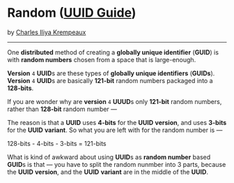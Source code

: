 # Random ([UUID Guide](../../README.md))

by [Charles Iliya Krempeaux](http://changelog.ca/)

---

One **distributed** method of creating a **globally unique identifier** (**GUID**) is with **random numbers** chosen from a space that is large-enough.

**Version** `4` **UUID**s are these types of **globally unique identifiers** (**GUIDs**).
**Version** `4` **UUID**s are basically **121-bit** random numbers packaged into a **128-bits**.

If you are wonder why are **version** `4` **UUUD**s only **121-bit** random numbers, rather than **128-bit** random number —

The reason is that a **UUID** uses **4-bits** for the **UUID** **version**, and uses **3-bits** for the **UUID** **variant**.
So what you are left with for the random number is —

128-bits - 4-bits - 3-bits = 121-bits

What is kind of awkward about using **UUID**s as **random number** based **GUID**s is that — you have to split the random nunmber into 3 parts, because the **UUID** **version**, and the **UUID** **variant** are in the middle of the **UUID**.

